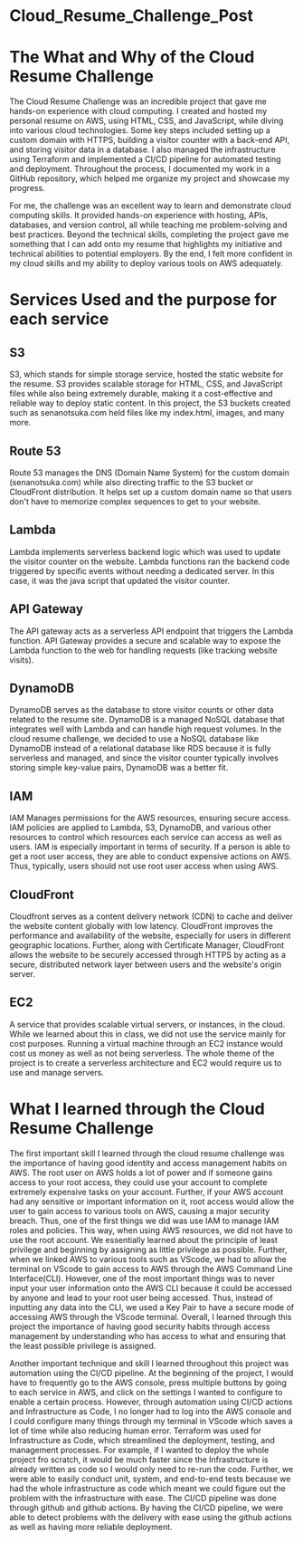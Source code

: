 # Cloud_Resume_Challenge_Post

# The What and Why of the Cloud Resume Challenge 

The Cloud Resume Challenge was an incredible project that gave me hands-on experience with cloud computing. I created and hosted my personal resume on AWS, using HTML, CSS, and JavaScript, while diving into various cloud technologies. Some key steps included setting up a custom domain with HTTPS, building a visitor counter with a back-end API, and storing visitor data in a database. I also managed the infrastructure using Terraform and implemented a CI/CD pipeline for automated testing and deployment. Throughout the process, I documented my work in a GitHub repository, which helped me organize my project and showcase my progress.

For me, the challenge was an excellent way to learn and demonstrate cloud computing skills. It provided hands-on experience with hosting, APIs, databases, and version control, all while teaching me problem-solving and best practices. Beyond the technical skills, completing the project gave me something that I can add onto my resume that highlights my initiative and technical abilities to potential employers. By the end, I felt more confident in my cloud skills and my ability to deploy various tools on AWS adequately. 

# Services Used and the purpose for each service

## S3
S3, which stands for simple storage service, hosted the static website for the resume. S3 provides scalable storage for HTML, CSS, and JavaScript files while also being extremely durable, making it a cost-effective and reliable way to deploy static content. In this project, the S3 buckets created such as senanotsuka.com held files like my index.html, images, and many more. 

## Route 53
Route 53 manages the DNS (Domain Name System) for the custom domain (senanotsuka.com) while also directing traffic to the S3 bucket or CloudFront distribution. It helps set up a custom domain name so that users don't have to memorize complex sequences to get to your website. 

## Lambda
Lambda implements serverless backend logic which was used to update the visitor counter on the website. Lambda functions ran the backend code triggered by specific events without needing a dedicated server. In this case, it was the java script that updated the visitor counter. 

## API Gateway
The API gateway acts as a serverless API endpoint that triggers the Lambda function. API Gateway provides a secure and scalable way to expose the Lambda function to the web for handling requests (like tracking website visits).

## DynamoDB
DynamoDB serves as the database to store visitor counts or other data related to the resume site. DynamoDB is a managed NoSQL database that integrates well with Lambda and can handle high request volumes. In the cloud resume challenge, we decided to use a NoSQL database like DynamoDB instead of a relational database like RDS because it is fully serverless and managed, and since the visitor counter typically involves storing simple key-value pairs, DynamoDB was a better fit. 

## IAM
IAM Manages permissions for the AWS resources, ensuring secure access. IAM policies are applied to Lambda, S3, DynamoDB, and various other resources to control which resources each service can access as well as users. IAM is especially important in terms of security. If a person is able to get a root user access, they are able to conduct expensive actions on AWS. Thus, typically, users should not use root user access when using AWS. 

## CloudFront
Cloudfront serves as a content delivery network (CDN) to cache and deliver the website content globally with low latency. CloudFront improves the performance and availability of the website, especially for users in different geographic locations. Further, along with Certificate Manager, CloudFront allows the website to be securely accessed through HTTPS by acting as a secure, distributed network layer between users and the website's origin server. 

## EC2
A service that provides scalable virtual servers, or instances, in the cloud. While we learned about this in class, we did not use the service mainly for cost purposes. Running a virtual machine through an EC2 instance would cost us money as well as not being serverless. The whole theme of the project is to create a serverless architecture and EC2 would require us to use and manage servers. 

# What I learned through the Cloud Resume Challenge

The first important skill I learned through the cloud resume challenge was the importance of having good identity and access management habits on AWS. The root user on AWS holds a lot of power and if someone gains access to your root access, they could use your account to complete extremely expensive tasks on your account. Further, if your AWS account had any sensitive or important information on it, root access would allow the user to gain access to various tools on AWS, causing a major security breach. Thus, one of the first things we did was use IAM to manage IAM roles and policies. This way, when using AWS resources, we did not have to use the root account. We essentially learned about the principle of least privilege and beginning by assigning as little privilege as possible. Further, when we linked AWS to various tools such as VScode, we had to allow the terminal on VScode to gain access to AWS through the AWS Command Line Interface(CLI). However, one of the most important things was to never input your user information onto the AWS CLI because it could be accessed by anyone and lead to your root user being accessed. Thus, instead of inputting any data into the CLI, we used a Key Pair to have a secure mode of accessing AWS through the VScode terminal. Overall, I learned through this project the importance of having good security habits through access management by understanding who has access to what and ensuring that the least possible privilege is assigned. 

Another important technique and skill I learned throughout this project was automation using the CI/CD pipeline. At the beginning of the project, I would have to frequently go to the AWS console, press multiple buttons by going to each service in AWS, and click on the settings I wanted to configure to enable a certain process. However, through automation using CI/CD actions and Infrastructure as Code, I no longer had to log into the AWS console and I could configure many things through my terminal in VScode which saves a lot of time while also reducing human error. Terraform was used for Infrastructure as Code, which streamlined the deployment, testing, and management processes. For example, if I wanted to deploy the whole project fro scratch, it would be much faster since the Infrastructure is already written as code so I would only need to re-run the code. Further, we were able to easily conduct unit, system, and end-to-end tests because we had the whole infrastructure as code which meant we could figure out the problem with the infrastructure with ease. The CI/CD pipeline was done through github and github actions. By having the CI/CD pipeline, we were able to detect problems with the delivery with ease using the github actions as well as having more reliable deployment. 


